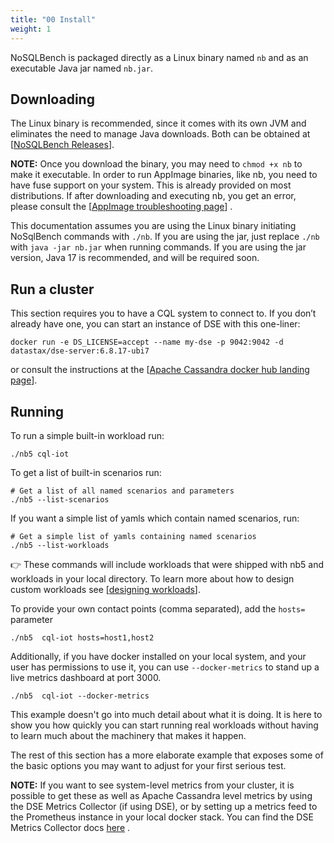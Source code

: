 ```yaml
---
title: "00 Install"
weight: 1
---
```


NoSQLBench is packaged directly as a Linux binary named `nb` and as an executable Java jar named `nb.jar`.

## Downloading

The Linux binary is recommended, since it comes with its own JVM and eliminates the need to manage Java downloads. Both
can be obtained at [[NoSQLBench Releases](https://github.com/nosqlbench/nosqlbench/releases)].

**NOTE:**
Once you download the binary, you may need to `chmod +x nb` to make it executable. In order to 
run AppImage binaries, like nb, you need to have fuse support on your system. This is already 
provided on most distributions. If after downloading and executing nb, you get an error,
please consult the 
[[AppImage troubleshooting page](https://docs.appimage.org/user-guide/run-appimages.html#troubleshooting)]
.

This documentation assumes you are using the Linux binary initiating  NoSqlBench commands with
`./nb`. If you are using the jar, just  replace `./nb` with `java -jar nb.jar` when running 
commands. If you are using the jar version, Java 17 is recommended, and will be required soon.

## Run a cluster

This section requires you to have a CQL system to connect to.  If you don’t already have one, 
you can start an instance of DSE with this one-liner:

    docker run -e DS_LICENSE=accept --name my-dse -p 9042:9042 -d datastax/dse-server:6.8.17-ubi7

or consult the instructions at the
[[Apache Cassandra docker hub landing page](https://hub.docker.com/_/cassandra)].

## Running

To run a simple built-in workload run:

    ./nb5 cql-iot

To get a list of built-in scenarios run:

    # Get a list of all named scenarios and parameters
    ./nb5 --list-scenarios

If you want a simple list of yamls which contain named scenarios, run:

    # Get a simple list of yamls containing named scenarios
    ./nb5 --list-workloads

👉 These commands will include workloads that were shipped with nb5 and
workloads in your local directory. To learn more about how to design
custom workloads see
[[designing workloads](../../designing_workloads/01-statement-templates)].

To provide your own contact points (comma separated), add the `hosts=`
parameter

    ./nb5  cql-iot hosts=host1,host2

Additionally, if you have docker installed on your local system, and your user has permissions to use it, you can use
`--docker-metrics` to stand up a live metrics dashboard at port 3000.

    ./nb5  cql-iot --docker-metrics

This example doesn't go into much detail about what it is doing. It is here to show you how quickly you can start
running real workloads without having to learn much about the machinery that makes it happen.

The rest of this section has a more elaborate example that exposes some of
the basic options you may want to adjust for your first serious test.

**NOTE:**
If you want to see system-level metrics from your cluster, it is possible
to get these as well as Apache Cassandra level metrics by using the DSE
Metrics Collector (if using DSE), or by setting up a metrics feed to the
Prometheus instance in your local docker stack. You can find the DSE
Metrics Collector docs
[here](https://docs.datastax.com/en/monitoring/doc/monitoring/metricsCollector/mcExportMetricsDocker.html)
.
